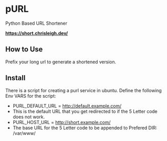 # pURL
Python Based URL Shortener 

**https://short.chrisleigh.dev/**

## How to Use
Prefix your long url to generate a shortened version.<br>

## Install
There is a script for creating a purl service in ubuntu.
Define the following Env VARS for the script:<br>
 - PURL_DEFAULT_URL = http://default.example.com/
  - This is the default URL that you get redirected to if the 5 Letter code does not work.
 - PURL_HOST_URL = http://short.example.com/
  - The base URL for the 5 Letter code to be appended to
Prefered DIR: /var/www/
